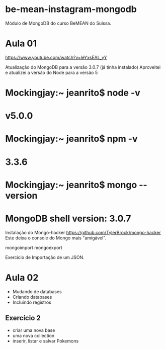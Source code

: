 # be-mean-instagram-mongodb
Módulo de MongoDB do curso BeMEAN do Suissa.

# Aula 01
https://www.youtube.com/watch?v=leYxsEAL_yY

Atualização do MongoDB para a versão 3.0.7 (já tinha instalado)
Aproveitei e atualizei a versão do Node para a versão 5


# Mockingjay:~ jeanrito$ node -v
# v5.0.0
# Mockingjay:~ jeanrito$ npm -v
# 3.3.6
# Mockingjay:~ jeanrito$ mongo --version
# MongoDB shell version: 3.0.7


Instalação do Mongo-hacker
https://github.com/TylerBrock/mongo-hacker
Este deixa o console do Mongo mais "amigável".

mongoimport
mongoexport

Exercício de Importação de um JSON.

# Aula 02

- Mudando de databases
- Criando databases
- Incluindo registros

## Exercício 2
- criar uma nova base
- uma nova collection
- inserir, listar e salvar Pokemons
